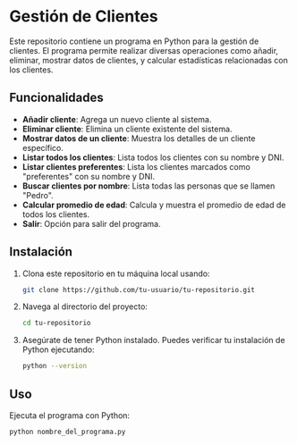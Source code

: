 # Gestión de Clientes

Este repositorio contiene un programa en Python para la gestión de clientes. El programa permite realizar diversas operaciones como añadir, eliminar, mostrar datos de clientes, y calcular estadísticas relacionadas con los clientes.

## Funcionalidades

- **Añadir cliente**: Agrega un nuevo cliente al sistema.
- **Eliminar cliente**: Elimina un cliente existente del sistema.
- **Mostrar datos de un cliente**: Muestra los detalles de un cliente específico.
- **Listar todos los clientes**: Lista todos los clientes con su nombre y DNI.
- **Listar clientes preferentes**: Lista los clientes marcados como "preferentes" con su nombre y DNI.
- **Buscar clientes por nombre**: Lista todas las personas que se llamen "Pedro".
- **Calcular promedio de edad**: Calcula y muestra el promedio de edad de todos los clientes.
- **Salir**: Opción para salir del programa.

## Instalación

1. Clona este repositorio en tu máquina local usando:

    ```bash
    git clone https://github.com/tu-usuario/tu-repositorio.git
    ```

2. Navega al directorio del proyecto:

    ```bash
    cd tu-repositorio
    ```

3. Asegúrate de tener Python instalado. Puedes verificar tu instalación de Python ejecutando:

    ```bash
    python --version
    ```

## Uso

Ejecuta el programa con Python:

```bash
python nombre_del_programa.py
